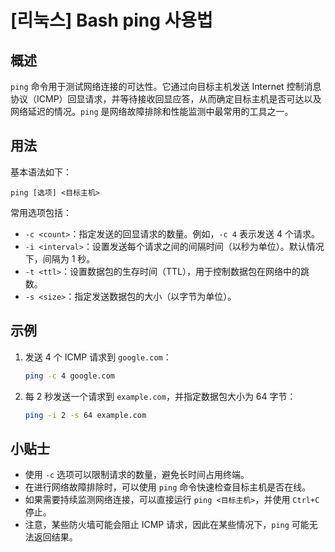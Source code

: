 # [리눅스] Bash ping 사용법

## 概述
`ping` 命令用于测试网络连接的可达性。它通过向目标主机发送 Internet 控制消息协议（ICMP）回显请求，并等待接收回显应答，从而确定目标主机是否可达以及网络延迟的情况。`ping` 是网络故障排除和性能监测中最常用的工具之一。

## 用法
基本语法如下：
```
ping [选项] <目标主机>
```

常用选项包括：
- `-c <count>`：指定发送的回显请求的数量。例如，`-c 4` 表示发送 4 个请求。
- `-i <interval>`：设置发送每个请求之间的间隔时间（以秒为单位）。默认情况下，间隔为 1 秒。
- `-t <ttl>`：设置数据包的生存时间（TTL），用于控制数据包在网络中的跳数。
- `-s <size>`：指定发送数据包的大小（以字节为单位）。

## 示例
1. 发送 4 个 ICMP 请求到 `google.com`：
   ```bash
   ping -c 4 google.com
   ```

2. 每 2 秒发送一个请求到 `example.com`，并指定数据包大小为 64 字节：
   ```bash
   ping -i 2 -s 64 example.com
   ```

## 小贴士
- 使用 `-c` 选项可以限制请求的数量，避免长时间占用终端。
- 在进行网络故障排除时，可以使用 `ping` 命令快速检查目标主机是否在线。
- 如果需要持续监测网络连接，可以直接运行 `ping <目标主机>`，并使用 `Ctrl+C` 停止。
- 注意，某些防火墙可能会阻止 ICMP 请求，因此在某些情况下，`ping` 可能无法返回结果。